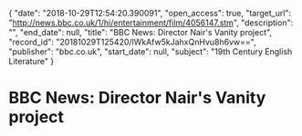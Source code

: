 {
  "date": "2018-10-29T12:54:20.390091", 
  "open_access": true, 
  "target_url": "http://news.bbc.co.uk/1/hi/entertainment/film/4056147.stm", 
  "description": "", 
  "end_date": null, 
  "title": "BBC News: Director Nair's Vanity project", 
  "record_id": "20181029T125420/lWkAfw5kJahxQnHvu8h6vw==", 
  "publisher": "bbc.co.uk", 
  "start_date": null, 
  "subject": "19th Century English Literature"
}

# BBC News: Director Nair's Vanity project

